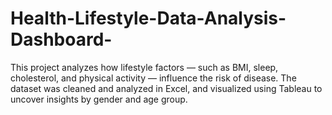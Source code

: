 # Health-Lifestyle-Data-Analysis-Dashboard-
This project analyzes how lifestyle factors — such as BMI, sleep, cholesterol, and physical activity — influence the risk of disease. The dataset was cleaned and analyzed in Excel, and visualized using Tableau to uncover insights by gender and age group.
